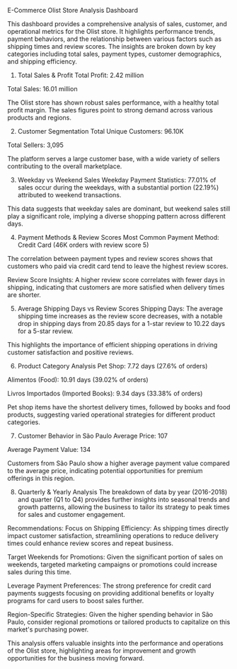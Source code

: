E-Commerce Olist Store Analysis Dashboard

This dashboard provides a comprehensive analysis of sales, customer, and operational metrics for the Olist store. It highlights performance trends, payment behaviors, and the relationship between various factors such as shipping times and review scores. The insights are broken down by key categories including total sales, payment types, customer demographics, and shipping efficiency.

1. Total Sales & Profit
Total Profit: 2.42 million

Total Sales: 16.01 million

The Olist store has shown robust sales performance, with a healthy total profit margin. The sales figures point to strong demand across various products and regions.

2. Customer Segmentation
Total Unique Customers: 96.10K

Total Sellers: 3,095

The platform serves a large customer base, with a wide variety of sellers contributing to the overall marketplace.

3. Weekday vs Weekend Sales
Weekday Payment Statistics: 77.01% of sales occur during the weekdays, with a substantial portion (22.19%) attributed to weekend transactions.

This data suggests that weekday sales are dominant, but weekend sales still play a significant role, implying a diverse shopping pattern across different days.

4. Payment Methods & Review Scores
Most Common Payment Method: Credit Card (46K orders with review score 5)

The correlation between payment types and review scores shows that customers who paid via credit card tend to leave the highest review scores.

Review Score Insights: A higher review score correlates with fewer days in shipping, indicating that customers are more satisfied when delivery times are shorter.

5. Average Shipping Days vs Review Scores
Shipping Days: The average shipping time increases as the review score decreases, with a notable drop in shipping days from 20.85 days for a 1-star review to 10.22 days for a 5-star review.

This highlights the importance of efficient shipping operations in driving customer satisfaction and positive reviews.

6. Product Category Analysis
Pet Shop: 7.72 days (27.6% of orders)

Alimentos (Food): 10.91 days (39.02% of orders)

Livros Importados (Imported Books): 9.34 days (33.38% of orders)

Pet shop items have the shortest delivery times, followed by books and food products, suggesting varied operational strategies for different product categories.

7. Customer Behavior in São Paulo
Average Price: 107

Average Payment Value: 134

Customers from São Paulo show a higher average payment value compared to the average price, indicating potential opportunities for premium offerings in this region.

8. Quarterly & Yearly Analysis
The breakdown of data by year (2016-2018) and quarter (Q1 to Q4) provides further insights into seasonal trends and growth patterns, allowing the business to tailor its strategy to peak times for sales and customer engagement.

Recommendations:
Focus on Shipping Efficiency: As shipping times directly impact customer satisfaction, streamlining operations to reduce delivery times could enhance review scores and repeat business.

Target Weekends for Promotions: Given the significant portion of sales on weekends, targeted marketing campaigns or promotions could increase sales during this time.

Leverage Payment Preferences: The strong preference for credit card payments suggests focusing on providing additional benefits or loyalty programs for card users to boost sales further.

Region-Specific Strategies: Given the higher spending behavior in São Paulo, consider regional promotions or tailored products to capitalize on this market's purchasing power.

This analysis offers valuable insights into the performance and operations of the Olist store, highlighting areas for improvement and growth opportunities for the business moving forward.
